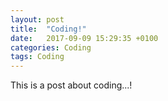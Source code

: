 ```yaml
---
layout: post
title:  "Coding!"
date:   2017-09-09 15:29:35 +0100
categories: Coding
tags: Coding
---
```

This is a post about coding...!
